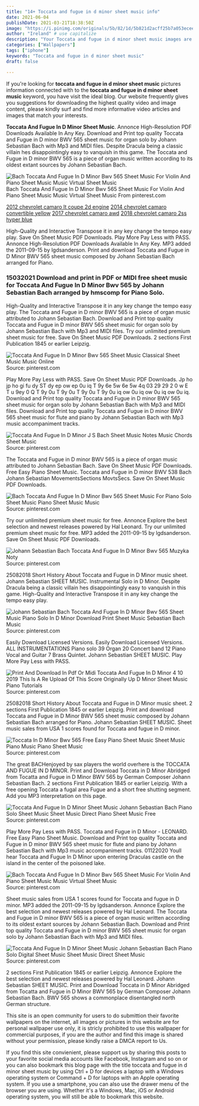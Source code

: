 ```yaml
---
title: "14+ Toccata and fugue in d minor sheet music info"
date: 2021-06-04
publishDate: 2021-03-21T18:38:50Z
image: "https://i.pinimg.com/originals/5b/82/1d/5b821d2acff25b7a053ecee16761ce6a.png"
author: "Ireland" # use capitalize
description: "Your Toccata and fugue in d minor sheet music images are ready in this website. Toccata and fugue in d minor sheet music are a topic that is being searched for and liked by netizens now. You can Get the Toccata and fugue in d minor sheet music files here. Download all free photos and vectors."
categories: ["Wallpapers"]
tags: ["iphone"]
keywords: "Toccata and fugue in d minor sheet music"
draft: false

---
```


If you're looking for **toccata and fugue in d minor sheet music** pictures information connected with to the **toccata and fugue in d minor sheet music** keyword, you have visit the ideal  blog.  Our website frequently  gives you  suggestions  for downloading  the highest  quality video and image  content, please kindly surf and find more informative video articles and images  that match your interests.

**Toccata And Fugue In D Minor Sheet Music**. Annonce High-Resolution PDF Downloads Available In Any Key. Download and Print top quality Toccata and Fugue in D minor BWV 565 sheet music for organ solo by Johann Sebastian Bach with Mp3 and MIDI files. Despite Dracula being a classic villain hes disappointingly easy to vanquish in this game. The Toccata and Fugue in D minor BWV 565 is a piece of organ music written according to its oldest extant sources by Johann Sebastian Bach.

![Bach Toccata And Fugue In D Minor Bwv 565 Sheet Music For Violin And Piano Sheet Music Music Virtual Sheet Music](https://i.pinimg.com/originals/8b/8c/e1/8b8ce17af9e1842cb885db34fb718ee3.gif "Bach Toccata And Fugue In D Minor Bwv 565 Sheet Music For Violin And Piano Sheet Music Music Virtual Sheet Music")
Bach Toccata And Fugue In D Minor Bwv 565 Sheet Music For Violin And Piano Sheet Music Music Virtual Sheet Music From pinterest.com

[2012 chevrolet camaro lt coupe 2d engine](/2012-chevrolet-camaro-lt-coupe-2d-engine/)
[2014 chevrolet camaro convertible yellow](/2014-chevrolet-camaro-convertible-yellow/)
[2017 chevrolet camaro awd](/2017-chevrolet-camaro-awd/)
[2018 chevrolet camaro 2ss hyper blue](/2018-chevrolet-camaro-2ss-hyper-blue/)

High-Quality and Interactive Transpose it in any key change the tempo easy play. Save On Sheet Music PDF Downloads. Play More Pay Less with PASS. Annonce High-Resolution PDF Downloads Available In Any Key. MP3 added the 2011-09-15 by lgdsanderson. Print and download Toccata and Fugue in D Minor BWV 565 sheet music composed by Johann Sebastian Bach arranged for Piano.

### 15032021 Download and print in PDF or MIDI free sheet music for Toccata And Fugue In D Minor Bwv 565 by Johann Sebastian Bach arranged by hmscomp for Piano Solo.

High-Quality and Interactive Transpose it in any key change the tempo easy play. The Toccata and Fugue in D minor BWV 565 is a piece of organ music attributed to Johann Sebastian Bach. Download and Print top quality Toccata and Fugue in D minor BWV 565 sheet music for organ solo by Johann Sebastian Bach with Mp3 and MIDI files. Try our unlimited premium sheet music for free. Save On Sheet Music PDF Downloads. 2 sections First Publication 1845 or earlier Leipzig.


![Toccata And Fugue In D Minor Bwv 565 Sheet Music Classical Sheet Music Music Online](https://i.pinimg.com/originals/ae/07/06/ae0706c8246be138d4fd045510b47dac.jpg "Toccata And Fugue In D Minor Bwv 565 Sheet Music Classical Sheet Music Music Online")
Source: pinterest.com

Play More Pay Less with PASS. Save On Sheet Music PDF Downloads. Jp ho jp ho gi fu dy ST dy ep ow ep 0u iq T 9y 6e 5w 6e 5w 4q 03 29 29 2 0 w E T u 9ey 0 Q T 9y 0u T 9y 0u T 9y 0u T 9y 0u iq ow 0u iq ow 0u iq ow 0u iq. Download and Print top quality Toccata and Fugue in D minor BWV 565 sheet music for organ solo by Johann Sebastian Bach with Mp3 and MIDI files. Download and Print top quality Toccata and Fugue in D minor BWV 565 sheet music for flute and piano by Johann Sebastian Bach with Mp3 music accompaniment tracks.

![Toccata And Fugue In D Minor J S Bach Sheet Music Notes Music Chords Sheet Music](https://i.pinimg.com/originals/8f/45/59/8f4559ea6c6ce227e43ea2ca9632c75b.png "Toccata And Fugue In D Minor J S Bach Sheet Music Notes Music Chords Sheet Music")
Source: pinterest.com

The Toccata and Fugue in D minor BWV 565 is a piece of organ music attributed to Johann Sebastian Bach. Save On Sheet Music PDF Downloads. Free Easy Piano Sheet Music. Toccata and Fugue in D minor BWV 538 Bach Johann Sebastian MovementsSections MovtsSecs. Save On Sheet Music PDF Downloads.

![Bach Toccata And Fugue In D Minor Bwv 565 Sheet Music For Piano Solo Sheet Music Piano Sheet Music Music](https://i.pinimg.com/736x/37/1b/34/371b344c3b89eea4fd340111d9e68b02--johann-sebastian-sebastian-bach.jpg "Bach Toccata And Fugue In D Minor Bwv 565 Sheet Music For Piano Solo Sheet Music Piano Sheet Music Music")
Source: pinterest.com

Try our unlimited premium sheet music for free. Annonce Explore the best selection and newest releases powered by Hal Leonard. Try our unlimited premium sheet music for free. MP3 added the 2011-09-15 by lgdsanderson. Save On Sheet Music PDF Downloads.

![Johann Sebastian Bach Toccata And Fugue In D Minor Bwv 565 Muzyka Noty](https://i.pinimg.com/originals/d6/14/94/d61494e3261119454815466e3b2ba41b.gif "Johann Sebastian Bach Toccata And Fugue In D Minor Bwv 565 Muzyka Noty")
Source: pinterest.com

25082018 Short History About Toccata and Fugue in D Minor music sheet. Johann Sebastian SHEET MUSIC. Instrumental Solo in D Minor. Despite Dracula being a classic villain hes disappointingly easy to vanquish in this game. High-Quality and Interactive Transpose it in any key change the tempo easy play.

![Johann Sebastian Bach Toccata And Fugue In D Minor Bwv 565 Sheet Music Piano Solo In D Minor Download Print Sheet Music Sebastian Bach Music](https://i.pinimg.com/originals/c2/07/6e/c2076e19d547e3ce67bac9072549af1a.gif "Johann Sebastian Bach Toccata And Fugue In D Minor Bwv 565 Sheet Music Piano Solo In D Minor Download Print Sheet Music Sebastian Bach Music")
Source: pinterest.com

Easily Download Licensed Versions. Easily Download Licensed Versions. ALL INSTRUMENTATIONS Piano solo 39 Organ 20 Concert band 12 Piano Vocal and Guitar 7 Brass Quintet. Johann Sebastian SHEET MUSIC. Play More Pay Less with PASS.

![Print And Download In Pdf Or Midi Toccata And Fugue In D Minor 4 10 2019 This Is A Re Upload Of This Score Originally Up D Minor Sheet Music Piano Tutorials](https://i.pinimg.com/originals/a4/b2/f1/a4b2f13197ad8c8bf95baba5474985b6.png "Print And Download In Pdf Or Midi Toccata And Fugue In D Minor 4 10 2019 This Is A Re Upload Of This Score Originally Up D Minor Sheet Music Piano Tutorials")
Source: pinterest.com

25082018 Short History About Toccata and Fugue in D Minor music sheet. 2 sections First Publication 1845 or earlier Leipzig. Print and download Toccata and Fugue in D Minor BWV 565 sheet music composed by Johann Sebastian Bach arranged for Piano. Johann Sebastian SHEET MUSIC. Sheet music sales from USA 1 scores found for Toccata and fugue in D minor.

![Toccata In D Minor Bwv 565 Free Easy Piano Sheet Music Sheet Music Piano Music Piano Sheet Music](https://i.pinimg.com/originals/38/67/a4/3867a480a66db738d088b2f275f8c280.jpg "Toccata In D Minor Bwv 565 Free Easy Piano Sheet Music Sheet Music Piano Music Piano Sheet Music")
Source: pinterest.com

The great BACHenjoyed by sax players the world overhere is the TOCCATA AND FUGUE IN D MINOR. Print and Download Toccata in D Minor Abridged from Tocatta and Fugue in D Minor BWV 565 by German Composer Johann Sebastian Bach. 2 sections First Publication 1845 or earlier Leipzig. With a free opening Toccata a fugal area Fugue and a short free shutting segment. Add you MP3 interpretation on this page.

![Toccata And Fugue In D Minor Sheet Music Johann Sebastian Bach Piano Solo Sheet Music Sheet Music Direct Piano Sheet Music Free](https://i.pinimg.com/originals/e2/d0/16/e2d0168f480e7823fbe236216da43a5d.png "Toccata And Fugue In D Minor Sheet Music Johann Sebastian Bach Piano Solo Sheet Music Sheet Music Direct Piano Sheet Music Free")
Source: pinterest.com

Play More Pay Less with PASS. Toccata and Fugue in D Minor - LEONARD. Free Easy Piano Sheet Music. Download and Print top quality Toccata and Fugue in D minor BWV 565 sheet music for flute and piano by Johann Sebastian Bach with Mp3 music accompaniment tracks. 01122020 Youll hear Toccata and Fugue In D Minor upon entering Draculas castle on the island in the center of the poisoned lake.

![Bach Toccata And Fugue In D Minor Bwv 565 Sheet Music For Violin And Piano Sheet Music Music Virtual Sheet Music](https://i.pinimg.com/originals/8b/8c/e1/8b8ce17af9e1842cb885db34fb718ee3.gif "Bach Toccata And Fugue In D Minor Bwv 565 Sheet Music For Violin And Piano Sheet Music Music Virtual Sheet Music")
Source: pinterest.com

Sheet music sales from USA 1 scores found for Toccata and fugue in D minor. MP3 added the 2011-09-15 by lgdsanderson. Annonce Explore the best selection and newest releases powered by Hal Leonard. The Toccata and Fugue in D minor BWV 565 is a piece of organ music written according to its oldest extant sources by Johann Sebastian Bach. Download and Print top quality Toccata and Fugue in D minor BWV 565 sheet music for organ solo by Johann Sebastian Bach with Mp3 and MIDI files.

![Toccata And Fugue In D Minor Sheet Music Johann Sebastian Bach Piano Solo Digital Sheet Music Sheet Music Direct Sheet Music](https://i.pinimg.com/originals/5b/82/1d/5b821d2acff25b7a053ecee16761ce6a.png "Toccata And Fugue In D Minor Sheet Music Johann Sebastian Bach Piano Solo Digital Sheet Music Sheet Music Direct Sheet Music")
Source: pinterest.com

2 sections First Publication 1845 or earlier Leipzig. Annonce Explore the best selection and newest releases powered by Hal Leonard. Johann Sebastian SHEET MUSIC. Print and Download Toccata in D Minor Abridged from Tocatta and Fugue in D Minor BWV 565 by German Composer Johann Sebastian Bach. BWV 565 shows a commonplace disentangled north German structure.

This site is an open community for users to do submittion their favorite wallpapers on the internet, all images or pictures in this website are for personal wallpaper use only, it is stricly prohibited to use this wallpaper for commercial purposes, if you are the author and find this image is shared without your permission, please kindly raise a DMCA report to Us.

If you find this site convienient, please support us by sharing this posts to your favorite social media accounts like Facebook, Instagram and so on or you can also bookmark this blog page with the title toccata and fugue in d minor sheet music by using Ctrl + D for devices a laptop with a Windows operating system or Command + D for laptops with an Apple operating system. If you use a smartphone, you can also use the drawer menu of the browser you are using. Whether it's a Windows, Mac, iOS or Android operating system, you will still be able to bookmark this website.
